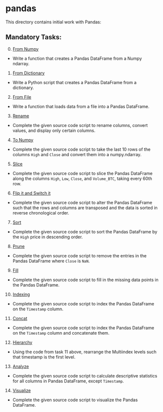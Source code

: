 # pandas
This directory contains initial work with Pandas:

## Mandatory Tasks:
0. [From Numpy](/pipeline/pandas/0-from_numpy.py)
* Write a function that creates a Pandas DataFrame from a Numpy ndarray.
1. [From Dictionary](/pipeline/pandas/1-from_dictionary.py)
* Write a Python script that creates a Pandas DataFrame from a dictionary.
2. [From File](/pipeline/0x00-pandas/2-from_file.py)
* Write a function that loads data from a file into a Pandas DataFrame.
3. [Rename](/pipeline/pandas/3-rename.py)
* Complete the given source code script to rename columns, convert values, and display only certain columns.
4. [To Numpy](/pipeline/pandas/4-array.py)
* Complete the given source code script to take the last 10 rows of the columns `High` and `Close` and convert them into a numpy.ndarray.
5. [Slice](/pipeline/pandas/5-slice.py)
* Complete the given source code script to slice the Pandas DataFrame along the columns `High`, `Low`, `Close`, and `Volume_BTC`, taking every 60th row.
6. [Flip it and Switch it](/pipeline/pandas/6-flip_switch.py)
* Complete the given source code script to alter the Pandas DataFrame such that the rows and columns are transposed and the data is sorted in reverse chronological order.
7. [Sort](/pipeline/pandas/7-high.py)
* Complete the given source code script to sort the Pandas DataFrame by the `High` price in descending order.
8. [Prune](/pipeline/pandas/8-prune.py)
* Complete the given source code script to remove the entries in the Pandas DataFrame where `Close` is `NaN`.
9. [Fill](/pipeline/pandas/9-fill.py)
* Complete the given source code script to fill in the missing data points in the Pandas DataFrame.
10. [Indexing](/pipeline/pandas/10-index.py)
* Complete the given source code script to index the Pandas DataFrame on the `Timestamp` column.
11. [Concat](/pipeline/pandas/11-concat.py)
* Complete the given source code script to index the Pandas DataFrame on the `Timestamp` column and concatenate them.
12. [Hierarchy](/pipeline/pandas/12-hierarchy.py)
* Using the code from task 11 above, rearrange the Multiindex levels such that timestamp is the first level.
13. [Analyze](/pipeline/pandas/13-analyze.py)
* Complete the given source code script to calculate descriptive statistics for all columns in Pandas DataFrame, except `Timestamp`.
14. [Visualize](/pipeline/pandas/14-visualize.py)
* Complete the given source code script to visualize the Pandas DataFrame.
